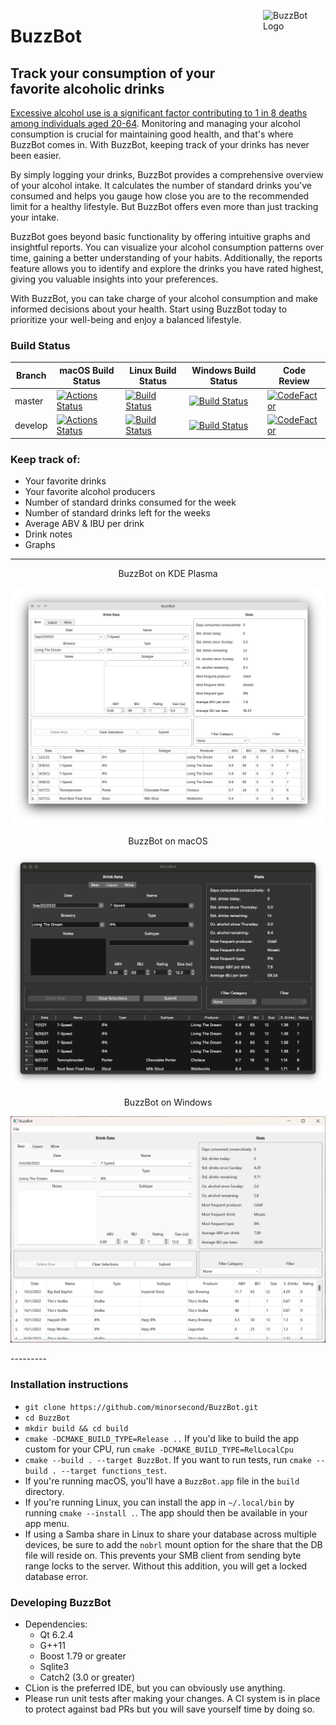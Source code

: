 <img src="https://github.com/minorsecond/BuzzBot/blob/master/res/mini-icon.png" align="right"
     alt="BuzzBot Logo" width="100" height="100">
     
# BuzzBot
## Track your consumption of your favorite alcoholic drinks
[Excessive alcohol use is a significant factor contributing to 1 in 8 deaths among individuals aged 20-64](https://jamanetwork.com/journals/jamanetworkopen/fullarticle/2798004?utm_campaign=articlePDF&utm_medium=articlePDFlink&utm_source=articlePDF&utm_content=jamanetworkopen.2022.39485). Monitoring and managing your alcohol consumption is crucial for maintaining good health, and that's where BuzzBot comes in. With BuzzBot, keeping track of your drinks has never been easier.

By simply logging your drinks, BuzzBot provides a comprehensive overview of your alcohol intake. It calculates the number of standard drinks you've consumed and helps you gauge how close you are to the recommended limit for a healthy lifestyle. But BuzzBot offers even more than just tracking your intake.

BuzzBot goes beyond basic functionality by offering intuitive graphs and insightful reports. You can visualize your alcohol consumption patterns over time, gaining a better understanding of your habits. Additionally, the reports feature allows you to identify and explore the drinks you have rated highest, giving you valuable insights into your preferences.

With BuzzBot, you can take charge of your alcohol consumption and make informed decisions about your health. Start using BuzzBot today to prioritize your well-being and enjoy a balanced lifestyle.

### Build Status
| Branch  | macOS Build Status                                                                                                                      | Linux Build Status                                                                                                                                    | Windows Build Status                                                                                                                                      | Code Review                                                                                                                                                                                                                 |
|---------|-----------------------------------------------------------------------------------------------------------------------------------------|-------------------------------------------------------------------------------------------------------------------------------------------------------|-----------------------------------------------------------------------------------------------------------------------------------------------------------|-----------------------------------------------------------------------------------------------------------------------------------------------------------------------------------------------------------------------------|
| master  | [![Actions Status](https://github.com/minorsecond/BuzzBot/workflows/Master/badge.svg)](https://github.com/minorsecond/BuzzBot/actions)  | [![Build Status](https://ci.wardrup.me/buildStatus/icon?job=BuzzBot-Master-PRMerge-Linux)](https://ci.wardrup.me/job/BuzzBot-Master-PRMerge-Linux/)   | [![Build Status](https://ci.wardrup.me/buildStatus/icon?job=BuzzBot-MasterPRMerge-Windows)](https://ci.wardrup.me/job/BuzzBot-Master-PRMerge-Windows/)    | [![CodeFactor](https://www.codefactor.io/repository/github/minorsecond/buzzbot/badge/master?s=7d0189852bedaddcb41bc7579892f35d6cca05b3)](https://www.codefactor.io/repository/github/minorsecond/buzzbot/overview/master)   |
| develop | [![Actions Status](https://github.com/minorsecond/BuzzBot/workflows/Develop/badge.svg)](https://github.com/minorsecond/BuzzBot/actions) | [![Build Status](https://ci.wardrup.me/buildStatus/icon?job=BuzzBot-Develop-PRMerge-Linux)](https://ci.wardrup.me/job/BuzzBot-Develop-PRMerge-Linux/) | [![Build Status](https://ci.wardrup.me/buildStatus/icon?job=BuzzBot-Develop-PRMerge-Windows)](https://ci.wardrup.me/job/BuzzBot-Develop-PRMerge-Windows/) | [![CodeFactor](https://www.codefactor.io/repository/github/minorsecond/buzzbot/badge/develop?s=7d0189852bedaddcb41bc7579892f35d6cca05b3)](https://www.codefactor.io/repository/github/minorsecond/buzzbot/overview/develop) |

### Keep track of:
- Your favorite drinks
- Your favorite alcohol producers
- Number of standard drinks consumed for the week
- Number of standard drinks left for the weeks
- Average ABV & IBU per drink
- Drink notes
- Graphs

---------

<p align="center">
BuzzBot on KDE Plasma

![BuzzBot on KDE](res/buzzbot_kde.png?raw=true)

</p>

<p align="center">
BuzzBot on macOS

![BuzzBot on macOS](res/buzzbot_macOS.png?raw=true)
</p>

<p align="center">
BuzzBot on Windows

![BuzzBot on Windows](res/buzzbot_windows.png?raw=true)
</p>
---------

### Installation instructions
- `git clone https://github.com/minorsecond/BuzzBot.git`
- `cd BuzzBot`
- `mkdir build && cd build`
- `cmake -DCMAKE_BUILD_TYPE=Release ..` If you'd like to build the app custom for your CPU, run
`cmake -DCMAKE_BUILD_TYPE=RelLocalCpu`
- `cmake --build . --target BuzzBot`. If you want to run tests, run `cmake --build . --target functions_test`.
- If you're running macOS, you'll have a `BuzzBot.app` file in the `build` directory.
- If you're running Linux, you can install the app in `~/.local/bin` by running `cmake --install .`.
  The app should then be available in your app menu.
- If using a Samba share in Linux to share your database across multiple devices, be sure to add the
  `nobrl` mount option for the share that the DB file will reside on. This prevents your SMB client from sending byte
  range locks to the server. Without this addition, you will get a locked database error.

### Developing BuzzBot
- Dependencies:
    - Qt 6.2.4
    - G++11
    - Boost 1.79 or greater
    - Sqlite3
    - Catch2 (3.0 or greater)
- CLion is the preferred IDE, but you can obviously use anything.
- Please run unit tests after making your changes. A CI system is in place to protect against bad PRs but you will save yourself time by doing so.
